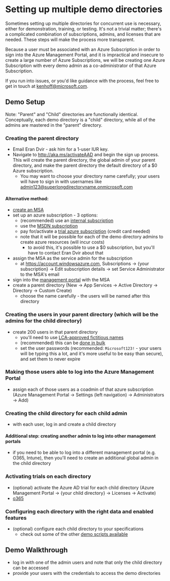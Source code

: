 <!---
Owner:          kenhoff
Owner DL:       adiampm
Last Reviewed:  2015.02.23
--->

# Setting up multiple demo directories

Sometimes setting up multiple directories for concurrent use is necessary, either for demonstration, training, or testing. It's not a trivial matter; there's a complicated combination of subscriptions, admins, and licenses that are needed. These steps will make the process more transparent. 

Because a user must be associated with an Azure Subscription in order to sign into the Azure Management Portal, and it is impractical and insecure to create a large number of Azure Subscriptions, we will be creating one Azure Subscription with every demo admin as a co-administrator of that Azure Subscription.

If you run into issues, or you'd like guidance with the process, feel free to get in touch at kenhoff@microsoft.com.

## Demo Setup

Note: "Parent" and "Child" directories are functionally identical. Conceptually, each demo directory is a "child" directory, while all of the admins are mastered in the "parent" directory.

### Creating the parent directory
- Email Eran Dvir - ask him for a 1-user IUR key.
- Navigate to http://aka.ms/activateAAD and begin the sign up process. This will create the parent directory, the global admin of your parent directory, and make the parent directory the default directory of a $0 Azure subscription.
  - You may want to choose your directory name carefully; your users will have to sign in with usernames like admin123@superlongdirectoryname.onmicrosoft.com  

#### Alternative method:

- [create an MSA](https://signup.live.com)
- set up an azure subscription - 3 options:
  - (recommended) use an [internal subscription](https://azuremsregistration.cloudapp.net/Default.aspx)
  - use the [MSDN subscription](http://azure.microsoft.com/en-us/pricing/member-offers/msdn-benefits/)
  - pay for/activate a [trial azure subscription](http://azure.microsoft.com/en-us/pricing/free-trial/) (credit card needed)
  - note that it will be possible for each of the demo directory admins to create azure resources (will incur costs)
    - to avoid this, it's possible to use a $0 subscription, but you'll have to contact Eran Dvir about that
- assign the MSA as the service admin for the subscription
  - at https://account.windowsazure.com, Subscriptions -> {your subscription} -> Edit subscription details -> set Service Administrator to the MSA's email
- sign into the [management portal](https://manage.windowsazure.com/) with the MSA
- create a parent directory (New -> App Services -> Active Directory -> Directory -> Custom Create)
  - choose the name carefully - the users will be named after this directory
 
### Creating the users in your parent directory (which will be the admins for the child directory)

- create 200 users in that parent directory
  - you'll need to use [LCA-approved fictitious names](https://microsoft.sharepoint.com/sites/lcaweb/Pages/Applications/FictitiousNameFinder.aspx)
  - (recommended) this can be [done in bulk](http://blogs.technet.com/b/heyscriptingguy/archive/2014/08/04/use-powershell-to-create-bulk-users-for-office-365.aspx) 
  - set the user passwords (recommended: ```Microsoft123!``` - your users will be typing this a lot, and it's more useful to be easy than secure), and set them to never expire

### Making those users able to log into the Azure Management Portal

- assign each of those users as a coadmin of that azure subscription (Azure Management Portal -> Settings (left navigation) -> Administrators -> Add)
 
### Creating the child directory for each child admin

- with each user, log in and create a child directory

#### Additional step: creating another admin to log into other management portals  

  - if you need to be able to log into a different management portal (e.g. O365, Intune), then you'll need to create an additional global admin in the child directory
  
### Activating trials on each directory
- (optional) activate the Azure AD trial for each child directory (Azure Management Portal -> {your child directory} -> Licenses -> Activate)
- [o365](https://microsoft.sharepoint.com/teams/office365demos/Lists/Demo%20Account%20Extension%20Requests/Item/newifs.aspx?List=32418e74-18aa-48e4-a257-b061e0c7ab4d&Source=https%3A%2F%2Fmicrosoft%2Esharepoint%2Ecom%2Fteams%2Foffice365demos%2FLists%2FDemo%20Account%20Extension%20Requests&Web=f9ec1306-1519-4a4d-a132-a5077e9f900e&InitialTabId=Ribbon%2ERead&VisibilityContext=WSSTabPersistence#InplviewHashdc12fa55-37ed-4b7e-bc8e-75640c2a74e7=ShowInGrid%3DTrue)

### Configuring each directory with the right data and enabled features

- (optional) configure each child directory to your specifications
  - check out some of the other [demo scripts available](/demo)

## Demo Walkthrough

- log in with one of the admin users and note that only the child directory can be accessed
- provide your users with the credentials to access the demo directories
